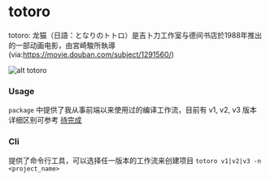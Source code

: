 # totoro

totoro: 龙猫（日語：となりのトトロ）是吉卜力工作室与德间书店於1988年推出的一部动画电影，由宮崎駿所執導 (via:https://movie.douban.com/subject/1291560/)

![alt totoro](https://image.ibb.co/mGasXH/totoro.png)

### Usage
`package` 中提供了我从事前端以来使用过的编译工作流，目前有 v1, v2, v3 版本
详细区别可参考 [待完成]() 

### Cli
提供了命令行工具，可以选择任一版本的工作流来创建项目
`totoro v1|v2|v3 -n <project_name>`
